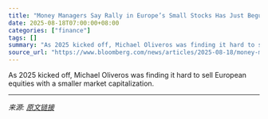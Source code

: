 ```yaml
---
title: "Money Managers Say Rally in Europe’s Small Stocks Has Just Begun"
date: 2025-08-18T07:00:00+08:00
categories: ["finance"]
tags: []
summary: "As 2025 kicked off, Michael Oliveros was finding it hard to sell European equities with a smaller market capitalization."
source_url: "https://www.bloomberg.com/news/articles/2025-08-18/money-managers-say-rally-in-europe-s-small-stocks-has-just-begun"
---
```


As 2025 kicked off, Michael Oliveros was finding it hard to sell European equities with a smaller market capitalization.

---

*来源: [原文链接](https://www.bloomberg.com/news/articles/2025-08-18/money-managers-say-rally-in-europe-s-small-stocks-has-just-begun)*
